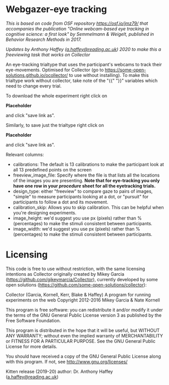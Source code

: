 <!--
    Collector (Garcia, Kornell, Kerr, Blake & Haffey)
    A program for running experiments on the web
    Copyright 2012-2016 Mikey Garcia & Nate Kornell


    This program is free software: you can redistribute it and/or modify
    it under the terms of the GNU General Public License version 3 as published by
    the Free Software Foundation.

    This program is distributed in the hope that it will be useful,
    but WITHOUT ANY WARRANTY; without even the implied warranty of
    MERCHANTABILITY or FITNESS FOR A PARTICULAR PURPOSE.  See the
    GNU General Public License for more details.

    You should have received a copy of the GNU General Public License
    along with this program.  If not, see <http://www.gnu.org/licenses/>

	Kitten release (2019-20) author: Dr. Anthony Haffey (a.haffey@reading.ac.uk)
-->
# Webgazer-eye tracking

*This is based on code from OSF repository https://osf.io/jmz79/ that accompanies the publication "Online webcam-based eye tracking in cognitive science: a first look" by Semmelmann & Weigelt, published in Behavior Research Methods in 2017.*
  
*Updates by Anthony Haffey (a.haffey@reading.ac.uk) 2020 to make this a freeviewing task that works on Collector*

An eye-tracking trialtype that uses the participant's webcams to track their eye-movements.
Optimised for Collector (go to https://some-open-solutions.github.io/ocollector/ to use without installing).
To make this trialtype work without collector, take note of the "{{" "}}" variables which need to change every trial.

To download the whole experiment right click on

__Placeholder__

and click "save link as". 

Similarly, to save just the trialtype right click on 

__Placeholder__

and click "save link as".

Relevant columns:
- calibrations: The default is 13 calibrations to make the participant look at all 13 predefined points on the screen
- freeview_image_file: Specify where the file is that lists all the locations of the images you are presenting. **Note that for eye-tracking you only have one row in your *procedure* sheet for all the eyetracking trials.**
- design_type: either "freeview" to compare gaze to pairs of images, "simple" to measure participants looking at a dot, or "pursuit" for participants to follow a dot and its movement.
- calibration_skip: Allows you to skip calibration. This can be helpful when you're designing experiments.
- image_height: we'd suggest you use px (pixels) rather than % (percentages) to make the stimuli consistent between participants.
- image_width: we'd suggest you use px (pixels) rather than % (percentages) to make the stimuli consistent between participants.


# Licensing
This code is free to use without restriction, with the same licensing intentions as Collector originally created by Mikey Garcia (https://github.com/gikeymarcia/Collector), currently developed by some open solutions (https://github.com/some-open-solutions/collector):

Collector (Garcia, Kornell, Kerr, Blake & Haffey)
A program for running experiments on the web
Copyright 2012-2016 Mikey Garcia & Nate Kornell


This program is free software: you can redistribute it and/or modify
it under the terms of the GNU General Public License version 3 as published by
the Free Software Foundation.

This program is distributed in the hope that it will be useful,
but WITHOUT ANY WARRANTY; without even the implied warranty of
MERCHANTABILITY or FITNESS FOR A PARTICULAR PURPOSE.  See the
GNU General Public License for more details.

You should have received a copy of the GNU General Public License
along with this program.  If not, see <http://www.gnu.org/licenses/>

Kitten release (2019-20) author: Dr. Anthony Haffey (a.haffey@reading.ac.uk)
